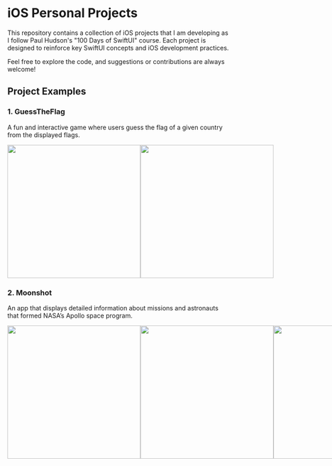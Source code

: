 # iOS Personal Projects

This repository contains a collection of iOS projects that I am developing as I follow Paul Hudson's "100 Days of SwiftUI" course. Each project is designed to reinforce key SwiftUI concepts and iOS development practices.

Feel free to explore the code, and suggestions or contributions are always welcome!

## Project Examples
### 1. GuessTheFlag
A fun and interactive game where users guess the flag of a given country from the displayed flags.
<div style="display: flex; justify-content: space-between;">
  <img src="https://github.com/user-attachments/assets/37f2dfbb-6317-4b02-a5f7-79a4df0e4e28" width="300" />
  <img src="https://github.com/user-attachments/assets/236a9da4-8f0e-4143-8438-1a81de5a5741" width="300" />
</div>

### 2. Moonshot
An app that displays detailed information about missions and astronauts that formed NASA’s Apollo space program.
<div style="display: flex; justify-content: space-between;">
  <img src="https://github.com/user-attachments/assets/548c71fe-b493-4443-8eb3-1d47452dabf4" width="300" />
  <img src="https://github.com/user-attachments/assets/9ea0fb89-6fc8-4254-831d-7945e77ad43d" width="300" />
  <img src="https://github.com/user-attachments/assets/d6533145-fa70-49c1-9b86-101064bed170" width="300" />
</div>
